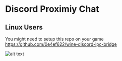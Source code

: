# Discord Proximiy Chat

## Linux Users
You might need to setup this repo on your game
https://github.com/0e4ef622/wine-discord-ipc-bridge

![alt text](https://media.tenor.com/3n3iKQg29SIAAAAd/qsb-outer-wilds.gif)
